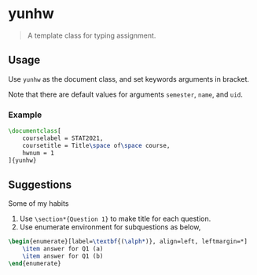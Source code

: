 # yunhw
> A template class for typing assignment.

## Usage
Use `yunhw` as the document class, and set keywords arguments in bracket.

Note that there are default values for arguments `semester`, `name`, and `uid`.

### Example
```latex
\documentclass[
    courselabel = STAT2021,
    coursetitle = Title\space of\space course,
    hwnum = 1
]{yunhw}
```
## Suggestions
Some of my habits
1. Use `\section*{Question 1}` to make title for each question.
2. Use enumerate environment for subquestions as below,
```latex
\begin{enumerate}[label=\textbf{(\alph*)}, align=left, leftmargin=*]
    \item answer for Q1 (a)
    \item answer for Q1 (b)
\end{enumerate}
```
